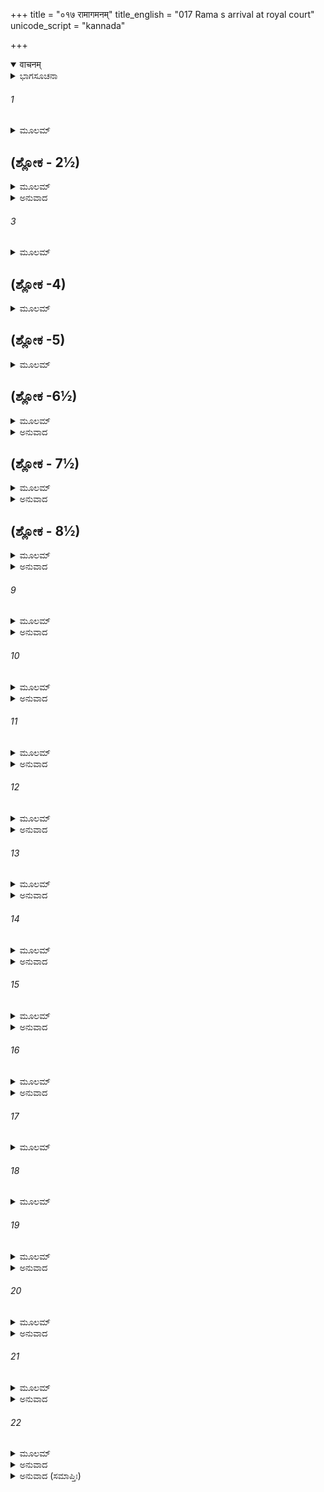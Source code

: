 +++
title = "०१७ रामागमनम्"
title_english = "017 Rama s arrival at royal court"
unicode_script = "kannada"

+++
<details open><summary>वाचनम्</summary>

<div class="audioEmbed"  caption="श्रीराम-हरिसीताराममूर्ति-घनपाठिभ्यां वचनम्" src="https://archive.org/download/Ramayana-recitation-Sriram-harisItArAmamUrti-Ghanapaati-v2/Kanda_2/Kanda_2_AYK-017-Rama_Gamanam.mp3"></div>
</details>



<details><summary>ಭಾಗಸೂಚನಾ</summary>

ಶ್ರೀರಾಮನು ರಾಜಮಾರ್ಗದ ಸೊಬಗನ್ನು ನೋಡುತ್ತಾ, ಸುಹೃದಯರ ಪ್ರಿಯೋಕ್ತಿಗಳನ್ನು ಕೇಳುತ್ತಾ, ದಶರಥನ ಭವನವನ್ನು ಪ್ರವೇಶಿಸಿದನು
</details>

###### 1


<details><summary>ಮೂಲಮ್</summary>

ಸ ರಾಮೋ ರಥಮಾಸ್ಥಾಯ ಸಂಪ್ರಹೃಷ್ಟಸುಹೃಜ್ಜನಃ ।  
ಪತಾಕಾಧ್ವಜಸಂಪನ್ನಂ ಮಹಾರ್ಹಾಗುರುಧೂಪಿತಮ್ ॥
</details>

## (ಶ್ಲೋಕ - 2½)


<details><summary>ಮೂಲಮ್</summary>

ಅಪಶ್ಯನ್ನಗರಂ ಶ್ರೀಮನ್ನಾನಾಜನಸಮನ್ವಿತಮ್ ।  
ಸ ಗೃಹೈರಭ್ರಸಂಕಾಶೈಃ ಪಾಂಡುರೈರುಪಶೋಭಿತಮ್ ॥  
ರಾಜಮಾರ್ಗಂ ಯಯೌ ರಾಮೋಮಧ್ಯೇನಾಗುರುಧೂಪಿತಮ್ ।
</details>

<details><summary>ಅನುವಾದ</summary>

ಈ ಪ್ರಕಾರ ಶ್ರೀಮಾನ್ ರಾಮಚಂದ್ರನು ತನ್ನ ಸುಹೃದರನ್ನು ಆನಂದಗೊಳಿಸಿಸುತ್ತಾ, ರಥದಲ್ಲಿ ಕುಳಿತು ರಾಜಮಾರ್ಗದಲ್ಲಿ ಹೋಗುತ್ತಿರುವಾಗ ನೋಡುತ್ತಾನೆ-ಇಡೀ ನಗರವೆ ಧ್ವಜ-ಪತಾಕೆಗಳಿಂದ ಸುಶೋಭಿತವಾಗಿದೆ. ಎಲ್ಲೆಡೆ ಅಗರು ಧೂಪದ ಸುಗಂಧ ಪಸರಿಸಿದೆ. ಎಲ್ಲ ಕಡೆಗಳಲ್ಲಿ ಅಸಂಖ್ಯ ಮನುಷ್ಯರ ಗುಂಪುಗಳೇ ಕಂಡು ಬರುತ್ತವೆ. ಆ ರಾಜ ಮಾರ್ಗವು ಬಿಳಿಯ ಮೋಡಗಳಂತೆ ಉಜ್ವಲ ಭವನಗಳಿಂದ ಶೋಭಿಸುತ್ತಿದ್ದು, ಎಲ್ಲವು ಅಗರು ಸುಗಂಧದಿಂದ ವ್ಯಾಪ್ತವಾಗಿದ್ದವು.॥1-2½॥
</details>

###### 3


<details><summary>ಮೂಲಮ್</summary>

ಚಂದನಾನಾಂ ಚ ಮುಖ್ಯಾನಾಮಗುರೂಣಾಂ ಚ ಸಂಚಯೈಃ ॥
</details>

## (ಶ್ಲೋಕ -4)


<details><summary>ಮೂಲಮ್</summary>

ಉತ್ತಮಾನಾಂ ಚ ಗಂಧಾನಾಂ ಕ್ಷೌಮಕೌಶಾಂಬರಸ್ಯ ಚ ।  
ಅವಿದ್ಧಾಭಿಶ್ಚ ಮುಕ್ತಾಭಿಮರುತ್ತಮೈಃ ಸ್ಫಾಟಿಕೈರಪಿ ॥
</details>

## (ಶ್ಲೋಕ -5)


<details><summary>ಮೂಲಮ್</summary>

ಶೋಭಮಾನಮಸಂಬಾಧಂ ತಂ ರಾಜಪಥಮುತ್ತಮಮ್ ।  
ಸಂವೃತಂ ವಿವಿಧೈಃ ಪುಷ್ಪೈರ್ಭಕ್ಷೈರುಚ್ಚಾವಚೈರಪಿ ॥
</details>

## (ಶ್ಲೋಕ -6½)


<details><summary>ಮೂಲಮ್</summary>

ದದರ್ಶ ತಂ ರಾಜಪಥಂ ದಿವಿ ದೇವಪತಿರ್ಯಥಾ ।  
ದಧ್ಯಕ್ಷತಹವಿರ್ಲಾಜೈರ್ಧೂಪೈರಗುರುಚಂದನೈಃ ॥  
ನಾನಾಮಾಲ್ಯೋಪಗಂಧೈಶ್ಚ ಸದಾಭ್ಯರ್ಚಿತಚತ್ವರಮ್ ।
</details>

<details><summary>ಅನುವಾದ</summary>

ಶ್ರೇಷ್ಠವಾದ ಚಂದನಗಳ ಮತ್ತು ಅಗರುಗಳ ರಾಶಿಗಳಿಂದಲೂ, ಶ್ರೇಷ್ಠವಾದ ನಾನಾ ವಿಧವಾದ ಗಂಧಗಳ ರಾಶಿಗಳಿಂದಲೂ, ದುಕೂಲಗಳ ಹಾಗೂ ರೇಷ್ಮೆವಸ್ತ್ರಗಳ ರಾಶಿಗಳಿಂದಲೂ, ಅಲ್ಲಲ್ಲಿ ತೂಗುಹಾಕಿದ್ದ ಮುತ್ತುಗಳ ಮತ್ತು ಸ್ಫಟಿಕ ಮಣಿಗಳ ಗೊಂಚಲಗಳಿಂದಲೂ ಶೋಭಾಯಮಾನವಾಗಿ ಕಾಣುತ್ತಿದ್ದ ವಿಧ-ವಿಧವಾದ ಪುಷ್ಪಗಳಿಂದಲೂ ನಾನಾ ಬಗೆಯ ಭಕ್ಷ್ಯಗಳ ರಾಶಿಗಳಿಂದಲೂ ಸಮಾವೃತವಾಗಿದ್ದ, ಯಾವುದೇ ಅಡೆ-ತಡೆಗಳಿಲ್ಲದ ಶ್ರೇಷ್ಠವಾದ ರಾಜ ಬೀದಿಯನ್ನು-ದೇವಲೋಕದ ರಾಜಮಾರ್ಗವನ್ನು ದೇವೇಂದ್ರನು ನೋಡುವಂತೆಯೇ ಶ್ರೀರಾಮನು ನೋಡಿದನು.॥3-6½॥
</details>

## (ಶ್ಲೋಕ - 7½)


<details><summary>ಮೂಲಮ್</summary>

ಆಶೀರ್ವಾದಾನ್ ಬಹೂನ್ ಶೃಣ್ವನ್ ಬಹುದ್ಭಿಃ ಸಮುದೀರಿತಾನ್ ॥  
ಯಥಾರ್ಹಂ ಚಾಪಿ ಸಂಪೂಜ್ಯ ಸರ್ವಾನೇವನರಾನ್ ಯಯೌ ।
</details>

<details><summary>ಅನುವಾದ</summary>

ಶ್ರೀರಾಮನು ತನ್ನ ಸಹೃದಯರು ಹೇಳುತ್ತಿದ್ದ ಅನೇಕ ಆಶೀರ್ವಾದಾತ್ಮಕ ಮಾತುಗಳನ್ನು ಕೇಳುತ್ತಾ, ಯಥಾ ಯೋಗ್ಯವಾಗಿ ಅವರೆಲ್ಲರನ್ನು ಸಮ್ಮಾನಿಸುತ್ತಾ ಮುಂದುವರಿಯುತ್ತಿದ್ದನು.॥7½॥
</details>

## (ಶ್ಲೋಕ - 8½)


<details><summary>ಮೂಲಮ್</summary>

ಪಿತಾಮಹೈರಾಚರಿತಂ ತಥೈವ ಪ್ರಪಿತಾಮಹೈಃ ॥  
ಅದ್ಯೋಪಾದಾಯ ತಂಮಾರ್ಗಮಭಿಷಿಕ್ತೋಽನುಪಾಲಯ ।
</details>

<details><summary>ಅನುವಾದ</summary>

ರಾಮನ ಹಿತೈಷಿಗಳು ಈ ಪ್ರಕಾರ ಹೇಳುತ್ತಾ ಇದ್ದರು - ರಘುನಂದನ! ನಿನ್ನ ಪಿತಾಮಹ-ಪ್ರಪಿತಾಮಹ ಆಚರಿಸುತ್ತಾ ಬಂದ ಧರ್ಮಮಾರ್ಗವನ್ನೇ ಅಂಗೀಕರಿಸಿ ಯುವರಾಜನಾಗಿ ಪಟ್ಟಾಭಿಷಿಕ್ತನಾಗಿ ನಮ್ಮೆಲ್ಲರನ್ನು ನಿರಂತರ ಪಾಲಿಸು.॥8½॥
</details>

###### 9


<details><summary>ಮೂಲಮ್</summary>

ಯಥಾ ಸ್ಮ ಪೋಷಿತಾಃ ಪಿತ್ರಾ ಯಥಾ ಸರ್ವೈಃ ಪಿತಾಮಹೈಃ ।  
ತತಃ ಸುಖತರಂ ಸರ್ವೇ ರಾಮೇ ವತ್ಸ್ಯಾಮ ರಾಜನಿ ॥
</details>

<details><summary>ಅನುವಾದ</summary>

ಅವರು ಪರಸ್ಪರ ಮಾತನಾಡಿಕೊಳ್ಳುವರು-ಸಹೋದರರೆ! ಶ್ರೀರಾಮನ ತಂದೆ ದಶರಥನಿಂದಲೂ, ಪಿತಾಮಹರಿಂದಲೂ ನಮ್ಮೆಲ್ಲರ ಪಾಲನೆ-ಪೋಷಣೆ ಆಗಿದೆ; ಆದರೆ ಶ್ರೀರಾಮನು ರಾಜನಾದರೆ ನಾವು ಅದಕ್ಕಿಂತಲು ಹೆಚ್ಚು ಸುಖವಾಗಿ ಇರುವೆವು.॥9॥
</details>

###### 10


<details><summary>ಮೂಲಮ್</summary>

ಅಲಮದ್ಯ ಹಿ ಭುಕ್ತೇನ ಪರಮಾರ್ಥೈರಲಂ ಚ ನಃ ।  
ಯದಿ ಪಶ್ಯಾಮ ನಿರ್ಯಾಂತಂ ರಾಮಂ ರಾಜ್ಯೇ ಪ್ರತಿಷ್ಠಿತಮ್ ॥
</details>

<details><summary>ಅನುವಾದ</summary>

ರಾಜನಾಗಿ ಪ್ರತಿಷ್ಠಿತನಾದ ಶ್ರೀರಾಮನು ಅರಮನೆಯಿಂದ ಹೊರಗೆ ಬಂದಾಗ ನಾವು ನೋಡಿದರೆ, ರಾಜಾ ರಾಮನ ದರ್ಶನ ಪಡೆದರೆ, ಇನ್ನು ನಮಗೆ ಇಹಲೋಕದ ಭೋಗದಿಂದಾಗಲೀ, ಪರಮಾರ್ಥಸ್ವರೂಪ ಮೋಕ್ಷದಿಂದಾಗಲೀ ಏನಾಗಬೇಕಿದೆ.॥10॥
</details>

###### 11


<details><summary>ಮೂಲಮ್</summary>

ತತೋ ಹಿ ನಃ ಪ್ರಿಯತರಂ ನಾನ್ಯತ್ ಕಿಂಚಿದ್ಭವಿಷ್ಯತಿ ।  
ಯಥಾಭಿಷೇಕೋ ರಾಮಸ್ಯ ರಾಜ್ಯೇನಾಮಿತತೇಜಸಃ ॥
</details>

<details><summary>ಅನುವಾದ</summary>

ಅಮಿತ ತೇಜಸ್ವಿ ಶ್ರೀರಾಮನ ಪಟ್ಟಾಭಿಷೇಕವಾದರೆ ಅವನು ನಮಗಾಗಿ ಮಾಡುವ ಪ್ರಿಯಕಾರ್ಯಕ್ಕಿಂತ ಮಿಗಿಲಾಗಿ ಪ್ರಿಯಕಾರ್ಯವನ್ನು ಬೇರೆ ಯಾರೂ ಮಾಡಲಾರರು.॥11॥
</details>

###### 12


<details><summary>ಮೂಲಮ್</summary>

ಏತಾಶ್ಚಾನ್ಯಾಶ್ಚ ಸುಹೃದಾಮುದಾಸೀನಃ ಶುಭಾಃ ಕಥಾಃ  
ಆತ್ಮಸಂಪೂಜನೀಃ ಶೃಣ್ವನ್ ಯಯೌ ರಾಮೋ ಮಹಾಪಥಮ್ ॥
</details>

<details><summary>ಅನುವಾದ</summary>

ಸುಹೃದಯರು ಆಡುತ್ತಿದ್ದ ಇಂತಹ ಮಾತುಗಳನ್ನು ಹಾಗೂ ಇದೇ ರೀತಿಯ ಪ್ರಶಂಸೆಯ ಸುಂದರ ಮಾತುಗಳನ್ನು ಕೇಳುತ್ತಾ ಶ್ರೀರಾಮಚಂದ್ರನು ರಥಾರೂಢನಾಗಿ ರಾಜಬೀದಿಯಲ್ಲಿ ಹೋಗುತ್ತಾ ಇದ್ದನು.॥12॥
</details>

###### 13


<details><summary>ಮೂಲಮ್</summary>

ನ ಹಿ ತಸ್ಮಾನ್ಮನಃ ಕಶ್ಚಿಚ್ಚಕ್ಷುಷೀ ವಾ ನರೋತ್ತಮಾತ್ ।  
ನರಃ ಶಕ್ನೋತ್ಯಪಾಕ್ರಷ್ಟುಮತಿಕ್ರಾಂತೇಽಪಿ ರಾಘವೇ ॥
</details>

<details><summary>ಅನುವಾದ</summary>

ಶ್ರೀರಾಮನನ್ನು ಒಮ್ಮೆ ನೋಡಿದವನು ಮತ್ತೆ-ಮತ್ತೆ ನೋಡುತ್ತಾ ಇರುತ್ತಿದ್ದನು. ಶ್ರೀರಘುನಾಥನು ದೂರಕ್ಕೆ ಹೋದರೂ ಆ ಪುರುಷೋತ್ತಮನ ಕಡೆಯಿಂದ ತಮ್ಮ ಕಣ್ಮನಗಳನ್ನು ಯಾರೂ ಹೊರಳಿಸುತ್ತಿರಲಿಲ್ಲ.॥13॥
</details>

###### 14


<details><summary>ಮೂಲಮ್</summary>

ಯಶ್ಚ ರಾಮಂ ನ ಪಶ್ಯೇತ್ತು ಯಂ ಚ ರಾಮೋ ನ ಪಶ್ಯತಿ ।  
ನಿಂದಿತಃ ಸರ್ವಲೋಕೇಷು ಸ್ವಾತ್ಮಾಪ್ಯೇನಂ ವಿಗರ್ಹತೇ ॥
</details>

<details><summary>ಅನುವಾದ</summary>

ಆಗ ಶ್ರೀರಾಮನನ್ನು ನೋಡದವರು ಮತ್ತು ಶ್ರೀರಾಮನು ಯಾರನ್ನು ನೋಡಲಿಲ್ಲವೋ ಅವನು ಜನರಲ್ಲಿ ನಿಂದಿತನೆಂದು ತಿಳಿಯುತ್ತಿದ್ದನು ಹಾಗೂ ಸ್ವತಃ ಅಂತರಾತ್ಮವು ಧಿಕ್ಕರಿಸುತಿತ್ತು.॥14॥
</details>

###### 15


<details><summary>ಮೂಲಮ್</summary>

ಸರ್ವೇಷು ಸ ಹಿ ಧರ್ಮಾತ್ಮಾ ವರ್ಣಾನಾಂ ಕುರುತೇ ದಯಾಮ್ ।  
ಚತುರ್ಣಾಂ ಹಿ ವಯಃಸ್ಥಾನಾಂ ತೇನ ತೇ ಸಮನುವ್ರತಾಃ ॥
</details>

<details><summary>ಅನುವಾದ</summary>

ಧರ್ಮಾತ್ಮನಾದ ಶ್ರೀರಾಮನು ನಾಲ್ಕು ವರ್ಣದ ಎಲ್ಲ ಜನರ ಮೇಲೆ ಅವರ ವಯಸ್ಸಿಗೆ ಅನುಸಾರ ದಯೆ ತೋರುತ್ತಿದ್ದನು. ಅದಕ್ಕಾಗಿ ಅವರೆಲ್ಲರೂ ಶ್ರೀರಾಮನ ಭಕ್ತರಾಗಿದ್ದರು.॥15॥
</details>

###### 16


<details><summary>ಮೂಲಮ್</summary>

ಚತುಷ್ಪಥಾನ್ ದೇವಪಥಾಂಶ್ಚೈತ್ಯಾಂಶ್ಚಾಯತನಾನಿ ಚ ।  
ಪ್ರದಕ್ಷಿಣಂ ಪರಿಹರಜ್ಜಗಾಮ ನೃಪತೇಃ ಸುತಃ ॥
</details>

<details><summary>ಅನುವಾದ</summary>

ರಾಜಕುಮಾರ ಶ್ರೀರಾಮನು ನಾಲ್ಕು ಮಾರ್ಗಗಳು ಸೇರುವ ಚೌಕಗಳನ್ನು, ಚೈತ್ಯವೃಕ್ಷಗಳನ್ನು, ಮಂದಿರಗಳನ್ನು ಬಲಪಾರ್ಶ್ವಕ್ಕೆ ಬಿಟ್ಟುಕೊಂಡು ಮುಂದೆ ಹೋಗುತ್ತಾ ಅರಮನೆಯ ಬಳಿಗೆ ಬಂದನು.॥16॥
</details>

###### 17


<details><summary>ಮೂಲಮ್</summary>

ಸ ರಾಜಕುಲಮಾಸಾದ್ಯ ಮೇಘಸಂಘೋಪಮೈಃ ಶುಭೈಃ ।  
ಪ್ರಾಸಾದಶೃಂಗೈರ್ವಿವಿಧೈಃ ಕೈಲಾಸಶಿಖರೋಪಮೈಃ ॥
</details>

###### 18


<details><summary>ಮೂಲಮ್</summary>

ಆವಾರಯದ್ಭಿರ್ಗಗನಂ ವಿಮಾನೈರಿವ ಪಾಂಡುರೈಃ ।  
ವರ್ಧಮಾನಗೃಹೈಶ್ಚಾಪಿ ರತ್ನಜಾಲಪರಿಷ್ಕೃತೈಃ ॥
</details>

###### 19


<details><summary>ಮೂಲಮ್</summary>

ತತ್ ಪೃಥಿವ್ಯಾಂ ಗೃಹವರಂ ಮಹೇಂದ್ರಸದನೋಪಮಮ್ ।  
ರಾಜಪುತ್ರಃ ಪಿತುರ್ವೇಶ್ಮ ಪ್ರವಿವೇಶ ಶ್ರಿಯಾ ಜ್ವಲನ್ ॥
</details>

<details><summary>ಅನುವಾದ</summary>

ದಶರಥ ರಾಜನ ಅರಮನೆಯು ಮೇಘಸಮೂಹದಂತೆ ಶೋಭಿಸುವ ಸುಂದರವಾದ ಅನೇಕ ರೂಪ-ರಂಗಗಳುಳ್ಳ ಕೈಲಾಸ ಶಿಖರದಂತೆ ಎತ್ತರವಾದ ಪ್ರಾಸಾದಗಳಿಂದ ಸುಶೋಭಿತವಾಗಿತ್ತು. ಅವುಗಳಲ್ಲಿ ರತ್ನಜಾಲರಿಗಳಿಂದ ವಿಭೂಷಿತ ಹಾಗು ವಿಮಾನ ಆಕಾರದ ಶ್ವೇತ ವರ್ಣದಿಂದ ಪ್ರಕಾಶಿಸುವ ಕ್ರೀಡಾಗೃಹಗಳಿದ್ದವು. ಅವು ಆಕಾಶವನ್ನೇ ಮುಟ್ಟುವವೋ ಎಂಬಂತೆ ಕಂಡುಬರುತ್ತಿದ್ದವು. ಇಂತಹ ಸೌಧಗಳಿಂದ ಕೂಡಿದ್ದು ಆ ಶ್ರೇಷ್ಠ ಅರಮನೆಯು ಭೂವಿಯಲ್ಲಿನ ಇಂದ್ರ ಸದನದಂತೆ ಶೋಭಿಸುತ್ತಿತ್ತು. ಆ ಅರಮನೆಯ ಬಳಿಗೆ ಹೋಗಿ, ತನ್ನ ಶೋಭೆಯಿಂದಲೇ ಪ್ರಕಾಶಿತನಾಗಿದ್ದ ರಾಜಕುಮಾರ ಶ್ರೀರಾಮನು ತಂದೆಯ ಭವನವನ್ನು ಪ್ರವೇಶಿಸಿದನು.॥17-19॥
</details>

###### 20


<details><summary>ಮೂಲಮ್</summary>

ಸ ಕಕ್ಷ್ಯಾ ಧ್ವನಿಭಿರ್ಗುಪ್ತಾಸ್ತಿಸ್ರೋಽತಿಕ್ರಮ್ಯ ವಾಜಿಭಿಃ ।  
ಪದಾತಿರಪರೇ ಕಕ್ಷ್ಯೇ ದ್ವೇ ಜಗಾಮ ನರೋತ್ತಮಃ ॥
</details>

<details><summary>ಅನುವಾದ</summary>

ಧನುರ್ಧರ ವೀರರಿಂದ ಸುರಕ್ಷಿತವಾದ ಭವನದ ಮೂರು ಹಜಾರಗಳನ್ನು ರಥದಲ್ಲಿ ಕುಳಿತೇ ದಾಟಿ, ಮುಂದಿನ ಎರಡು ಹಜಾರಗಳನ್ನು ಶ್ರೀರಾಮನು ಕಾಲ್ನಡಿಗೆಯಲ್ಲೇ ಪ್ರವೇಶಿಸಿದನು.॥20॥
</details>

###### 21


<details><summary>ಮೂಲಮ್</summary>

ಸ ಸರ್ವಾಃ ಸಮತಿ ಕ್ರಮ್ಯ ಕಕ್ಷ್ಯಾ ದಶರಥಾತ್ಮಜಃ ।  
ಸಂನಿವರ್ತ್ಯ ಜನಂ ಸರ್ವಂ ಶುದ್ಧಾಂತಃ ಪುರನತ್ಯಗಾತ್ ॥
</details>

<details><summary>ಅನುವಾದ</summary>

ಈ ಪ್ರಕಾರ ಎಲ್ಲ ಹಜಾರಗಳನ್ನು ದಾಟಿ ದಶರಥ ನಂದನ ಶ್ರೀರಾಮನು ಜೊತೆಗೆ ಬಂದ ಎಲ್ಲ ಜನರನ್ನು ಹಿಂದಕ್ಕೆ ಕಳಿಸಿ, ಸ್ವತಃ ಅಂತಃಪುರವನ್ನು ಹೊಕ್ಕನು.॥21॥
</details>

###### 22


<details><summary>ಮೂಲಮ್</summary>

ತಸ್ಮಿನ್ ಪ್ರವಿಷ್ಟೇ ಪಿತುರಂತಿಕಂ ತದಾ  
ಜನಃ ಸ ಸರ್ವೋ ಮುದಿತೋನೃಪಾತ್ಮಜೇ ।  
ಪ್ರತೀಕ್ಷತೇ ತಸ್ಯ ಪುನಃ ಸ್ಮ ನಿರ್ಗಮಂ  
ಯಥೋದಯಂ ಚಂದ್ರಮಸಃ ಸರಿತ್ಪತಿಃ ॥
</details>

<details><summary>ಅನುವಾದ</summary>

ರಾಜಕುಮಾರ ಶ್ರೀರಾಮನು ಪಿತನ ಬಳಿಗೆ ಹೋಗಲು ಅಂತಃಪುರವನ್ನು ಪ್ರವೇಶಿಸಿದಾಗ, ಆನಂದಮಗ್ನರಾದ ಎಲ್ಲ ಜನರು ಬಾಗಿಲಲ್ಲೆ ನಿಂತು ಅವನು ಪುನಃ ಹೊರಗೆ ಬರುವುದನ್ನು ನದೀಪತಿ ಸಮುದ್ರವು ಚಂದ್ರೋದಯವನ್ನು ಪ್ರತೀಕ್ಷಿಸುತ್ತಿರುವಂತೆ, ಪ್ರತೀಕ್ಷೆ ಮಾಡುತ್ತಿದ್ದರು.॥22॥
</details>

<details><summary>ಅನುವಾದ (ಸಮಾಪ್ತಿಃ)</summary>

ಶ್ರೀವಾಲ್ಮೀಕಿ ವಿರಚಿತ ಆರ್ಷರಾಮಾಯಣ ಆದಿಕಾವ್ಯದ ಅಯೋಧ್ಯಾಕಾಂಡದಲ್ಲಿ ಹದಿನೇಳನೆಯ ಸರ್ಗ ಪೂರ್ಣವಾಯಿತು.॥17॥
</details>
